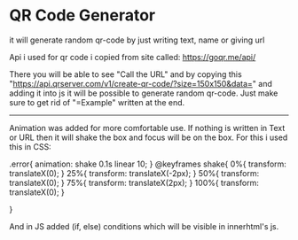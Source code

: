 # QR Code Generator
 it will generate random qr-code by just writing text, name or giving url

 Api i used for qr code i copied from site called:
https://goqr.me/api/

There you will be able to see "Call the URL" and by copying this "https://api.qrserver.com/v1/create-qr-code/?size=150x150&data=" and adding it into js it will be possible to generate random qr-code. Just make sure to get rid of "=Example" written at the end.
_____________________________________________________________________________________________________________________________________________

Animation was added for more comfortable use. If nothing is written in Text or URL then it will shake the box and focus will be on the box.
For this i used this in CSS:

.error{
    animation: shake 0.1s linear 10;
}
@keyframes shake{
    0%{
        transform: translateX(0);
    }
    25%{
        transform: translateX(-2px);
    }
    50%{
        transform: translateX(0);
    }
    75%{
        transform: translateX(2px);
    }
    100%{
        transform: translateX(0);
    }
    
}

And in JS added (if, else) conditions which will be visible in innerhtml's js. 
